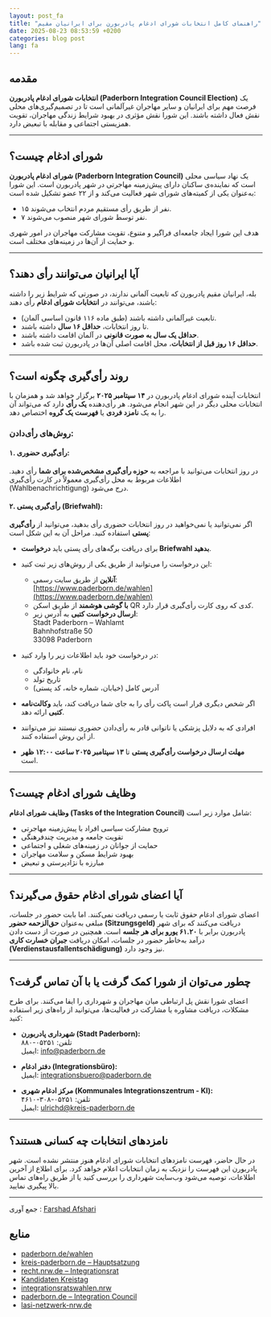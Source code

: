 ```yaml
---
layout: post_fa
title: "راهنمای کامل انتخابات شورای ادغام پادربورن برای ایرانیان مقیم"
date: 2025-08-23 08:53:59 +0200
categories: blog post
lang: fa
---
```




## مقدمه

**انتخابات شورای ادغام پادربورن (Paderborn Integration Council Election)** یک فرصت مهم برای ایرانیان و سایر مهاجران غیرآلمانی است تا در تصمیم‌گیری‌های محلی نقش فعال داشته باشند. این شورا نقش مؤثری در بهبود شرایط زندگی مهاجران، تقویت همزیستی اجتماعی و مقابله با تبعیض دارد.

---

## شورای ادغام چیست؟

**شورای ادغام پادربورن (Paderborn Integration Council)** یک نهاد سیاسی محلی است که نماینده‌ی ساکنان دارای پیش‌زمینه مهاجرتی در شهر پادربورن است. این شورا به‌عنوان یکی از کمیته‌های شورای شهر فعالیت می‌کند و از ۲۲ عضو تشکیل شده است:

- ۱۵ نفر از طریق رأی مستقیم مردم انتخاب می‌شوند.
- ۷ نفر توسط شورای شهر منصوب می‌شوند.

هدف این شورا ایجاد جامعه‌ای فراگیر و متنوع، تقویت مشارکت مهاجران در امور شهری و حمایت از آن‌ها در زمینه‌های مختلف است.

---

## آیا ایرانیان می‌توانند رأی دهند؟

بله، ایرانیان مقیم پادربورن که تابعیت آلمانی ندارند، در صورتی که شرایط زیر را داشته باشند، می‌توانند در **انتخابات شورای ادغام** رأی دهند:

- تابعیت غیرآلمانی داشته باشند (طبق ماده ۱۱۶ قانون اساسی آلمان).
- تا روز انتخابات، **حداقل ۱۶ سال** داشته باشند.
- **حداقل یک سال به صورت قانونی** در آلمان اقامت داشته باشند.
- **حداقل ۱۶ روز قبل از انتخابات**، محل اقامت اصلی آن‌ها در پادربورن ثبت شده باشد.

---

## روند رأی‌گیری چگونه است؟

انتخابات آینده شورای ادغام پادربورن در **۱۴ سپتامبر ۲۰۲۵** برگزار خواهد شد و همزمان با انتخابات محلی دیگر در این شهر انجام می‌شود. هر رأی‌دهنده **یک رأی** دارد که می‌تواند آن را به یک **نامزد فردی** یا **فهرست یک گروه** اختصاص دهد.

### روش‌های رأی‌دادن:

#### ۱. رأی‌گیری حضوری:

در روز انتخابات می‌توانید با مراجعه به **حوزه رأی‌گیری مشخص‌شده برای شما** رأی دهید. اطلاعات مربوط به محل رأی‌گیری معمولاً در کارت رأی‌گیری (Wahlbenachrichtigung) درج می‌شود.

#### ۲. رأی‌گیری پستی (Briefwahl):

اگر نمی‌توانید یا نمی‌خواهید در روز انتخابات حضوری رأی بدهید، می‌توانید از **رأی‌گیری پستی** استفاده کنید. مراحل آن به این شکل است:

- برای دریافت برگه‌های رأی پستی باید **درخواست Briefwahl بدهید**.
- این درخواست را می‌توانید از طریق یکی از روش‌های زیر ثبت کنید:
  - **آنلاین** از طریق سایت رسمی:  
    [https://www.paderborn.de/wahlen](https://www.paderborn.de/wahlen)
  - **با گوشی هوشمند** از طریق اسکن QR کدی که روی کارت رأی‌گیری قرار دارد.
  - **ارسال درخواست کتبی** به آدرس زیر:  
    Stadt Paderborn – Wahlamt  
    Bahnhofstraße 50  
    33098 Paderborn  

- در درخواست خود باید اطلاعات زیر را وارد کنید:
  - نام، نام خانوادگی
  - تاریخ تولد
  - آدرس کامل (خیابان، شماره خانه، کد پستی)

- اگر شخص دیگری قرار است پاکت رأی را به جای شما دریافت کند، باید **وکالت‌نامه کتبی** ارائه دهد.

- افرادی که به دلایل پزشکی یا ناتوانی قادر به رأی‌دادن حضوری نیستند نیز می‌توانند از این روش استفاده کنند.

- **مهلت ارسال درخواست رأی‌گیری پستی** تا **۱۳ سپتامبر ۲۰۲۵ ساعت ۱۲:۰۰ ظهر** است.

---

## وظایف شورای ادغام چیست؟

**وظایف شورای ادغام (Tasks of the Integration Council)** شامل موارد زیر است:

- ترویج مشارکت سیاسی افراد با پیش‌زمینه مهاجرتی
- تقویت جامعه و مدیریت چندفرهنگی
- حمایت از جوانان در زمینه‌های شغلی و اجتماعی
- بهبود شرایط مسکن و سلامت مهاجران
- مبارزه با نژادپرستی و تبعیض

---

## آیا اعضای شورای ادغام حقوق می‌گیرند؟

اعضای شورای ادغام حقوق ثابت یا رسمی دریافت نمی‌کنند. اما بابت حضور در جلسات، مبلغی به‌عنوان **حق‌الزحمه حضور (Sitzungsgeld)** دریافت می‌کنند که برای شهر پادربورن برابر با **۶۱.۲۰ یورو برای هر جلسه** است. همچنین در صورت از دست دادن درآمد به‌خاطر حضور در جلسات، امکان دریافت **جبران خسارت کاری (Verdienstausfallentschädigung)** نیز وجود دارد.

---

## چطور می‌توان از شورا کمک گرفت یا با آن تماس گرفت؟

اعضای شورا نقش پل ارتباطی میان مهاجران و شهرداری را ایفا می‌کنند. برای طرح مشکلات، دریافت مشاوره یا مشارکت در فعالیت‌ها، می‌توانید از راه‌های زیر استفاده کنید:

- **شهرداری پادربورن (Stadt Paderborn):**  
  تلفن: ۰۵۲۵۱-۸۸۰  
  ایمیل: info@paderborn.de

- **دفتر ادغام (Integrationsbüro):**  
  ایمیل: integrationsbuero@paderborn.de

- **مرکز ادغام شهری (Kommunales Integrationszentrum - KI):**  
  تلفن: ۰۵۲۵۱-۳۰۸-۴۶۱۰  
  ایمیل: ulrichd@kreis-paderborn.de

---

## نامزدهای انتخابات چه کسانی هستند؟

در حال حاضر، فهرست نامزدهای انتخابات شورای ادغام هنوز منتشر نشده است. شهر پادربورن این فهرست را نزدیک به زمان انتخابات اعلام خواهد کرد. برای اطلاع از آخرین اطلاعات، توصیه می‌شود وب‌سایت شهرداری را بررسی کنید یا از طریق راه‌های تماس بالا پیگیری نمایید.

---

جمع آوری : [Farshad Afshari](https://farshadafshari.com/)
## منابع

- [paderborn.de/wahlen](https://www.paderborn.de/microsite/wahlen/wahlen/integrationsratswahlen-allgemeine-informationen.php)  
- [kreis-paderborn.de – Hauptsatzung](https://www.kreis-paderborn.de/kreis_paderborn-wAssets/docs/15-politik/buero-des-kreistags/Rechtsgrundlagen/Hauptsatzung-des-Kreises-Paderborn.pdf)  
- [recht.nrw.de – Integrationsrat](https://recht.nrw.de/lmi/owa/br_bes_text?sg=1&menu=1&bes_id=52336&aufgehoben=N&anw_nr=2)  
- [Kandidaten Kreistag](https://www.kreis-paderborn.de/kreis_paderborn/aktuelles/pressemitteilungen/sechs-landratskandidaten-zehn-parteien-fuer-den-Kreistag.php)  
- [integrationsratswahlen.nrw](https://integrationsratswahlen.nrw/wo_wird_gewaehlt/)  
- [paderborn.de – Integration Council](https://www.paderborn.de/microsite/teilhabe/integration/integration/01-Integrationsrat.php)  
- [lasi-netzwerk-nrw.de](https://lasi-netzwerk-nrw.de/node/39)
